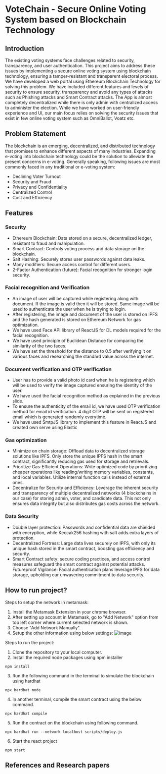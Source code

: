 # VoteChain - Secure Online Voting System based on Blockchain Technology

## Introduction
The existing voting systems face challenges related to security, transparency, and user authentication. This project aims to address these issues by implementing a secure online voting system using blockchain technology, ensuring a tamper-resistant and transparent electoral process. We have developed a web portal using Ethereum Blockchain Technology for solving this problem. We have included different features and levels of security to ensure security, transparency and avoid any types of attacks such as Phishing attacks and Smart Contract attacks. The App is almost completely decentralized while there is only admin with centralized access to administer the election. While we have worked on user-friendly experience and UI, our main focus relies on solving the security issues that exist in few online voting system such as OmniBallot, Voatz etc.

## Problem Statement
The blockchain is an emerging, decentralized, and distributed technology that promises to enhance different aspects of many industries. Expanding e-voting into blockchain technology could be the solution to alleviate the present concerns in e-voting. Generally speaking, following issues are most commonly faced in any traditional or e-voting system:
- Declining Voter Turnout
- Security and Fraud
- Privacy and Confidentiality
- Centralized Control
- Cost and Efficiency

## Features

### Security
- Ethereum Blockchain: Data stored on a secure, decentralized ledger, resistant to fraud and manipulation.
- Smart Contract: Controls voting process and data storage on the blockchain.
- Salt Hashing: Securely stores user passwords against data leaks.
- Many modifiers: Secure access control for different users.
- 2-Factor Authentication (future): Facial recognition for stronger login security.

### Facial recognition and Verification

- An image of user will be captured while registering along with document. If the image is valid then it will be stored. Same image will be used to authenticate the user when he is trying to login.
- After registering, the image and document of the user is stored on IPFS and the hash generated is stored on Ethereum Network for gas optimization.
- We have used Face API library of ReactJS for DL models required for the facial recognition.
- We have used principle of Euclidean Distance for comparing the similarity of the two faces.
- We have set the threshold for the distance to 0.5 after verifying it on various faces and researching the standard value across the internet.


### Document verification and OTP verification

- User has to provide a valid photo id card when he is registering which will be used to verify the image captured ensuring the identity of the user.
- We have used the facial recognition method as explained in the previous slide.
- To ensure the authenticity of the email id, we have used OTP verification method for email id verification. 4 digit OTP will be sent on registered email which is generated randomly everytime.
- We have used SmtpJS library to implement this feature in ReactJS and created own serve using Elastic


### Gas optimization

- Minimize on chain storage:    Offload data to decentralized storage solutions like IPFS. Only store the unique IPFS hash in the smart contract, significantly reducing gas used for storage and retrievals.
- Prioritize Gas-Efficient Operations:  Write optimized code by prioritizing cheaper operations like reading/writing memory variables, constants, and local variables. Utilize internal function calls instead of external ones.
- Decentralize for Security and Efficiency:  Leverage the inherent security and transparency of multiple decentralized networks (4 blockchains in our case) for storing admin, voter, and candidate data. This not only ensures data integrity but also distributes gas costs across the network.


### Data Security

- Double layer protection: Passwords and confidential data are shielded with encryption, while Keccak256 hashing with salt adds extra layers of protection.
- Decentralized Fortress: Large data lives securely on IPFS, with only its unique hash stored in the smart contract, boosting gas efficiency and security.
- Smart Contract safety: secure coding practices, and access control measures safeguard the smart contract against potential attacks.
Futureproof Vigilance: Facial authentication plans leverage IPFS for data storage, upholding our unwavering commitment to data security.


## How to run project?

Steps to setup the network in metamask:
1) Install the Metamask Extension in your chrome browser.
2) After setting up account in Metamask, go to "Add Network" option from top left corner where current selected network is shown.
3) Choose "Add Network Manually".
4) Setup the other information using below settings:
   ![image](https://github.com/ShubhamG2311/Online-Voting-System/assets/76262127/e80b82bf-b5a0-4829-944e-b9341d4a69a2)



Steps to run the project:

1) Clone the repository to your local computer.
2) Install the required node packages using npm installer
  ```
npm install
 ```
3) Run the following command in the terminal to simulate the blockchain using hardhat
```
npx hardhat node
```
4) In another terminal, compile the smart contract using the below command.
```
npx hardhat compile
```
5) Run the contract on the blockchain using following command.
```
npx hardhat run --network localhost scripts/deploy.js
```
6) Start the react project
```
npm start
```


## References and Research papers


